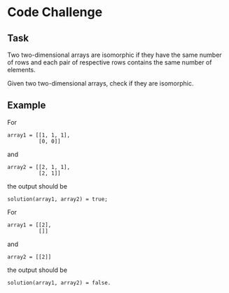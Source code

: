 # Code Challenge

## Task
Two two-dimensional arrays are isomorphic if they have the same number of rows and each pair of respective rows contains the same number of elements.

Given two two-dimensional arrays, check if they are isomorphic.

## Example

For
```
array1 = [[1, 1, 1],
          [0, 0]]
```
and
```
array2 = [[2, 1, 1],
          [2, 1]]
```
the output should be
```
solution(array1, array2) = true;
```
For
```
array1 = [[2],
          []]
```
and
```
array2 = [[2]]
```
the output should be
```
solution(array1, array2) = false.
```